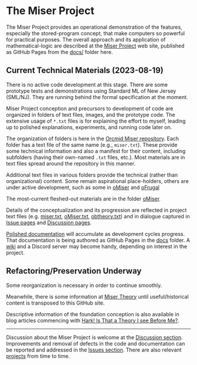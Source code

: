 <!-- README.md 1.3.1               UTF-8                           2023-08-19
     ---1----|----2----|----3----|----4----|----5----|----6----|----7----|---*

                      orcmid/miser Introduction
     -->

# The Miser Project

The Miser Project provides an operational demonstration of
the features, especially the stored-program concept, that make computers so
powerful for practical purposes.  The overall approach and its application of
mathematical-logic are described at the
[Miser Project](https://orcmid.github.io/miser) web site, published as GitHub
Pages from the [docs/](docs/) folder here.

## Current Technical Materials (2023-08-19)

There is no active code development at this stage.  There are some prototype
tests and demonstrations using Standard ML of New Jersey (SML/NJ).  They are
running behind the formal specification at the moment.

Miser Project conception and precursors to development of code are
organized in folders of text files, images, and the prototype code.  The
extensive usage of `*.txt`
files is for explaining the effort to myself, leading up to polished
explanations, experiments, and running code later on.

The organization of folders is here in the
[Orcmid Miser repository](https://github.com/orcmid/miser).  Each
folder has a text file of the same name (e.g., `miser.txt`).  These provide
some technical information and also a manifest for their content, including
subfolders (having their own-named `.txt` files, etc.). Most materials
are in text files spread around the repository in this manner.

Additional text files in various folders provide the technical (rather than
organizational) content.  Some remain aspirational place-holders, others are
under active development, such as some in [oMiser](oMiser/) and
[oFrugal](oFrugal/)

The most-current fleshed-out materials are in the folder
[oMiser](https://github.com/orcmid/miser/tree/master/oMiser).

Details of the conceptualization and its progression are reflected in project
text files (e.g. [miser.txt](miser.txt), [oMiser.txt](oMiser/oMiser.txt),
[obtheory.txt](oMiser/obtheory.txt)) and in dialogue captured in
[Issue pages](https://github.com/orcmid/miser/issues) and
[Discussion pages](https://github.com/orcmid/miser/discussions).

[Polished documentation](https://orcmid.github.io/miser/) will accumulate
as development cycles progress.  That documentation is being authored as
GitHub Pages in the [docs](docs/) folder. A
[wiki](https://github.com/orcmid/miser/wiki) and a Discord server may
become handy, depending on interest in the project.

## Refactoring/Preservation Underway

Some reorganization is necessary in order to continue smoothly.

Meanwhile, there is some information at
[Miser Theory](https://miser-theory.info) until useful/historical content is
transposed to this GitHub site.

Descriptive information of the foundation conception is also available in
blog articles commencing with
[Hark! Is That a Theory I see Before Me?](https://orcmid.blogspot.com/2018/07/miser-project-hark-is-that-theory-i-see.html).

----

Discussion about the Miser Project is welcome at the
[Discussion section](https://github.com/orcmid/miser/discussions).
Improvements and removal of defects in the code and documentation can be
reported and addressed in the
[Issues section](https://github.com/orcmid/miser/issues).  There are also
relevant [projects](https://github.com/orcmid/miser/projects?type=classic)
from time to time.

<!-- ---1----|----2----|----3----|----4----|----5----|----6----|----7----|--*

     1.3.1 2023-08-19T16:01Z Tidying up, smoothing the information
     1.3.0 2023-08-19T01:10Z Refactored in conjunction with doc/index.md.
     1.2.2 2023-08-13T21:28Z Mostly-stable draft
     1.2.1 2023-08-13T17:30Z Continued re-arrangement and proofing
     1.2.0 2023-08-13T15:34Z Rough Draft re-arrangement for proofing
     1.1.0 2022-01-05T21:49Z Smoothing and Revision of Text, Progression,
           Current State
     1.0.1 2018-08-26 Added TODOs and 5Ps placeholer
     1.0.0 2018-01-11 Initial Stable README

                           end of miser/README.md
     -->
